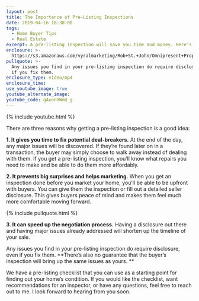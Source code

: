 ```yaml
---
layout: post
title: The Importance of Pre-Listing Inspections
date: 2019-04-16 18:38:00
tags:
  - Home Buyer Tips
  - Real Estate
excerpt: A pre-listing inspection will save you time and money. Here’s why.
enclosure: >-
  https://s3.amazonaws.com/vyralmarketing/Rob+St.+John/Omnipresent+Property+Group+_+The+Importance+of+Pre-Listing+Inspections.mp4
pullquote: >-
  Any issues you find in your pre-listing inspection do require disclosure, even
  if you fix them.
enclosure_type: video/mp4
enclosure_time:
use_youtube_image: true
youtube_alternate_image:
youtube_code: gAxonHWmU_g
---
```


{% include youtube.html %}

There are three reasons why getting a pre-listing inspection is a good idea:

**1\. It gives you time to fix potential deal-breakers.** At the end of the day, any major issues will be discovered. If they’re found later on in a transaction, the buyer may simply choose to walk away instead of dealing with them. If you get a pre-listing inspection, you’ll know what repairs you need to make and be able to do them more affordably.

**2\. It prevents big surprises and helps marketing.** When you get an inspection done before you market your home, you’ll be able to be upfront with buyers. You can give them the inspection or fill out a detailed seller disclosure. This gives buyers peace of mind and makes them feel much more comfortable moving forward.

{% include pullquote.html %}

**3\. It can speed up the negotiation process.** Having a disclosure out there and having major issues already addressed will shorten up the timeline of your sale. 

Any issues you find in your pre-listing inspection do require disclosure, even if you fix them. **There’s also no guarantee that the buyer’s inspection will bring up the same issues as yours. **

We have a pre-listing checklist that you can use as a starting point for finding out your home’s condition. If you would like the checklist, want recommendations for an inspector, or have any questions, feel free to reach out to me. I look forward to hearing from you soon.
